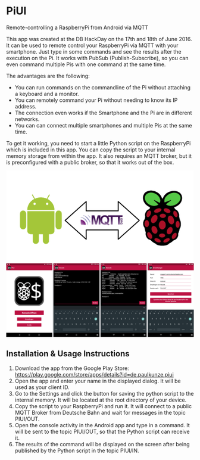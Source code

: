 # PiUI
Remote-controlling a RaspberryPi from Android via MQTT

This app was created at the DB HackDay on the 17th and 18th of June 2016.
It can be used to remote control your RaspberryPi via MQTT with your smartphone. Just type in some commands and see the results after the execution on the Pi. It works with PubSub (Publish-Subscribe), so you can even command multiple Pis with one command at the same time.

The advantages are the following:

- You can run commands on the commandline of the Pi without attaching a keyboard and a monitor.
- You can remotely command your Pi without needing to know its IP address.
- The connection even works if the Smartphone and the Pi are in different networks.
- You can can connect multiple smartphones and multiple Pis at the same time.

To get it working, you need to start a little Python script on the RaspberryPi which is included in this app. You can copy the script to your internal memory storage from within the app.
It also requires an MQTT broker, but it is preconfigured with a public broker, so that it works out of the box.

![function](/images/01.png?raw=true)
![function](/images/02.png?raw=true)


## Installation & Usage Instructions

1. Download the app from the Google Play Store: https://play.google.com/store/apps/details?id=de.paulkunze.piui
2. Open the app and enter your name in the displayed dialog. It will be used as your client ID.
3. Go to the Settings and click the button for saving the python script to the internal memory. It will be located at the root directory of your device.
4. Copy the script to your RaspberryPi and run it. It will connect to a public MQTT Broker from Deutsche Bahn and wait for messages in the topic PIUI/OUT.
5. Open the console activity in the Android app and type in a command. It will be sent to the topic PIUI/OUT, so that the Python script can receive it.
6. The results of the command will be displayed on the screen after being published by the Python script in the topic PIUI/IN.